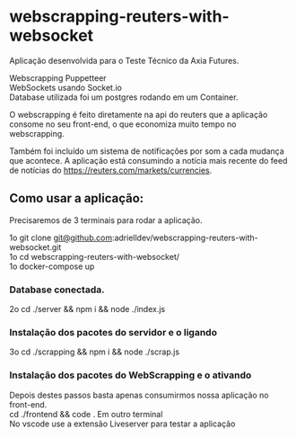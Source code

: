 # webscrapping-reuters-with-websocket
Aplicação desenvolvida para o Teste Técnico da Axia Futures. 

Webscrapping Puppetteer <br>
WebSockets usando Socket.io <br>
Database utilizada foi um postgres rodando em um Container.

O webscrapping é feito diretamente na api do reuters que a aplicação consome no seu front-end, o que economiza muito tempo no webscrapping.

Também foi incluído um sistema de notificações por som a cada mudança que acontece. A aplicação está consumindo a notícia mais recente do feed de notícias
do https://reuters.com/markets/currencies.

## Como usar a aplicação:
Precisaremos de 3 terminais para rodar a aplicação.

1o  git clone git@github.com:adrielldev/webscrapping-reuters-with-websocket.git <br>
1o  cd webscrapping-reuters-with-websocket/ <br>
1o  docker-compose up 

### Database conectada.

2o  cd ./server && npm i && node ./index.js

### Instalação dos pacotes do servidor e o ligando

3o cd ./scrapping && npm i && node ./scrap.js

### Instalação dos pacotes do WebScrapping e o ativando

Depois destes passos basta apenas consumirmos nossa aplicação no front-end. <br>
cd ./frontend && code . Em outro terminal <br>
No vscode use a extensão Liveserver para testar a aplicação

